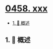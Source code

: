 # [0458. xxx](https://github.com/Tdahuyou/TNotes.leetcode/tree/main/notes/0458.%20xxx)

<!-- region:toc -->

- [1. 📝 概述](#1--概述)

<!-- endregion:toc -->

## 1. 📝 概述
